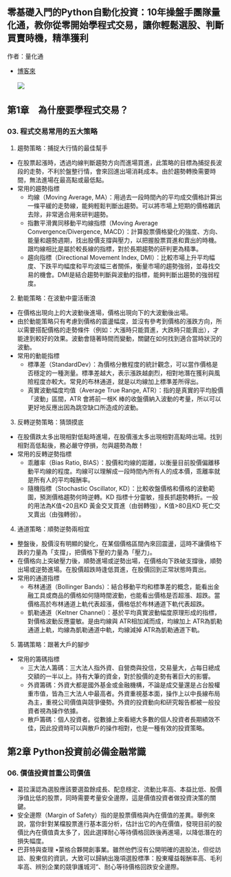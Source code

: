 ## 零基礎入門的Python自動化投資：10年操盤手團隊量化通，教你從零開始學程式交易，讓你輕鬆選股、判斷買賣時機，精準獲利
作者：量化通

- [博客來](https://www.books.com.tw/products/0010925009?gad_source=1&gad_campaignid=22857702145&gbraid=0AAAAAD4DKPxboI4KB-jWzbyhocoaR4VTF&gclid=EAIaIQobChMIr5zJnLmJjwMVWesWBR3DRAwDEAAYASAAEgJ_YfD_BwE)<br />  
![](https://im2.book.com.tw/image/getImage?i=https://www.books.com.tw/img/001/092/50/0010925009.jpg&v=628b703bk&w=348&h=348)<br />  
## 第1章　為什麼要學程式交易？
### 03. 程式交易常用的五大策略
1. 趨勢策略：捕捉大行情的最佳幫手<br />
- 在股票起漲時，透過均線判斷趨勢方向而進場買進，此策略的目標為捕捉長波段的走勢，不利於盤整行情，會來回進出場消耗成本。由於趨勢轉換需要時間，無法進場在最高點或最低點。
- 常用的趨勢指標
  - 均線（Moving Average, MA）：用過去一段時間內的平均成交價格計算出一條平緩的走勢線，能夠輕鬆判斷出趨勢。可以將市場上短期的價格雜訊去除，非常適合用來研判趨勢。
  - 指數平滑異同移動平均線指標（Moving Average Convergence/Divergence, MACD）：計算股票價格變化的強度、方向、能量和趨勢週期，找出股價支撐與壓力，以把握股票買進和賣出的時機。跟均線相比是屬於較長線的指標，對於長期趨勢的研判更為精準。
  - 趨向指標（Directional Movement Index, DMI）：比較市場上升平均幅度、下跌平均幅度和平均波幅三者關係，衡量市場的趨勢強弱，並尋找交易的機會。DMI是結合趨勢判斷與波動的指標，能夠判斷出趨勢的強弱程度。
2. 動能策略：在波動中靈活衝浪<br />
- 在價格出現向上的大波動後進場，價格出現向下的大波動後出場。
- 由於動能策略只有考慮到價格的震盪幅度，並沒有參考到價格的漲跌方向，所以需要搭配價格的走勢條件（例如：大漲時只能買進，大跌時只能賣出），才能達到較好的效果。波動會隨著時間而變動，關鍵在如何找到適合當時狀況的波動。
- 常用的動能指標
  - 標準差（StandardDev）：為價格分散程度的統計觀念，可以當作價格是否穩定的一種測量。標準差越大，表示漲跌越劇烈，相對地潛在獲利與風險程度亦較大。常見的布林通道，就是以均線加上標準差所得出。
  - 真實波動幅度均值（Average True Range, ATR）：指的是真實的平均股價「波動」區間，ATR 會將前一根K 棒的收盤價納入波動的考量，所以可以更好地反應出因為跳空缺口所造成的波動。
3. 反轉逆勢策略：猜頭摸底<br />
- 在股價跌太多出現相對低點時進場，在股價漲太多出現相對高點時出場。找到相對高低點後，務必嚴守停損，勿與趨勢為敵！
- 常用的反轉逆勢指標
  - 乖離率（Bias Ratio, BIAS）：股價和均線的距離，以衡量目前股價偏離移動平均線的程度。均線可以理解成一段時間內所有人的成本價，乖離率就是所有人的平均報酬率。
  - 隨機指標（Stochastic Oscillator, KD）：比較收盤價格和價格的波動範圍，預測價格趨勢何時逆轉。KD 指標十分靈敏，擅長抓趨勢轉折。一般的用法為K值<20且KD 黃金交叉買進（由弱轉強），K值>80且KD 死亡交叉賣出（由強轉弱）。
4. 通道策略：順勢逆勢兩相宜<br />
- 整盤後，股價沒有明顯的變化，在某個價格區間內來回震盪，這時不讓價格下跌的力量為「支撐」，把價格下壓的力量為「壓力」。
- 在價格向上突破壓力後，順勢進場或逆勢出場，在價格向下跌破支撐後，順勢出場或逆勢進場。在股價超跌時逢低買進，在股價回到正常狀態時賣出。
- 常用的通道指標
  - 布林通道（Bollinger Bands）：結合移動平均和標準差的概念，能看出金融工具或商品的價格如何隨時間波動，也能看出價格是否超漲、超跌。當價格高於布林通道上軌代表超漲，價格低於布林通道下軌代表超跌。
  - 凱勒通道（Keltner Channel）：基於平均真實波動幅度原理形成的指標，對價格波動反應靈敏。是由均線與 ATR相加減而成，均線加上 ATR為凱勒通道上軌，均線為凱勒通道中軌，均線減掉 ATR為凱勒通道下軌。
5. 籌碼策略：跟著大戶的腳步<br />
- 常用的籌碼指標
  - 三大法人籌碼：三大法人指外資、自營商與投信，交易量大，占每日總成交額的一半以上。持有大筆的資金，對於股價的走勢有著巨大的影響。
  - 外資籌碼：外資大都是國外基金或金融機構，不論是成交量還是占台股權重市值，皆為三大法人中最高者。外資重視基本面，操作上以中長線布局為主，重視公司價值與競爭優勢。外資的投資動向和研究報告都被一般投資者視為操作依據。
  - 散戶籌碼：個人投資者。從數據上來看絕大多數的個人投資者長期績效不佳，因此投資時可以與散戶的操作相對，也是一種有效的投資策略。
## 第2章 Python投資前必備金融常識
### 06. 價值投資首重公司價值
- 葛拉漢認為選股應該要選盈餘成長、配息穩定、流動比率高、本益比低、股價淨值比低的股票，同時需要考量安全邊際，這是價值投資者做投資決策的關鍵。
- 安全邊際（Margin of Safety）指的是股票價格與內在價值的差異。舉例來說，當你針對某檔股票進行基本面分析，估計出它的內在價值，發現目前的股價比內在價值貴太多了，因此選擇耐心等待價格回跌後再進場，以降低潛在的損失幅度。
- 巴菲特與查理 •蒙格合夥開創事業。雖然他們沒有公開明確的選股法，但從訪談、股東信的資訊，大致可以歸納出幾項選股標準：股東權益報酬率高、毛利率高、辨別企業的競爭護城河”、耐心等待價格回跌安全邊際。

